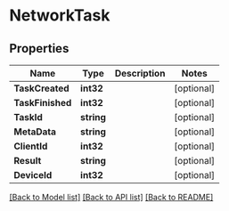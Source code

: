 # NetworkTask

## Properties

Name | Type | Description | Notes
------------ | ------------- | ------------- | -------------
**TaskCreated** | **int32** |  | [optional] 
**TaskFinished** | **int32** |  | [optional] 
**TaskId** | **string** |  | [optional] 
**MetaData** | **string** |  | [optional] 
**ClientId** | **int32** |  | [optional] 
**Result** | **string** |  | [optional] 
**DeviceId** | **int32** |  | [optional] 

[[Back to Model list]](../README.md#documentation-for-models) [[Back to API list]](../README.md#documentation-for-api-endpoints) [[Back to README]](../README.md)


